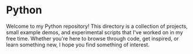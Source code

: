 # Python

Welcome to my Python repository! This directory is a collection of projects, small example demos, and experimental scripts that I've worked on in my free time. Whether you're here to browse through code, get inspired, or learn something new, I hope you find something of interest.